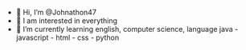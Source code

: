 - 👋 Hi, I’m @Johnathon47
- 👀 I am interested in everything
- 🌱 I’m currently learning english, computer science, language java - javascript - html - css - python

<!---
Johnathon47/Johnathon47 is a ✨ special ✨ repository because its `README.md` (this file) appears on your GitHub profile.
You can click the Preview link to take a look at your changes.
--->
